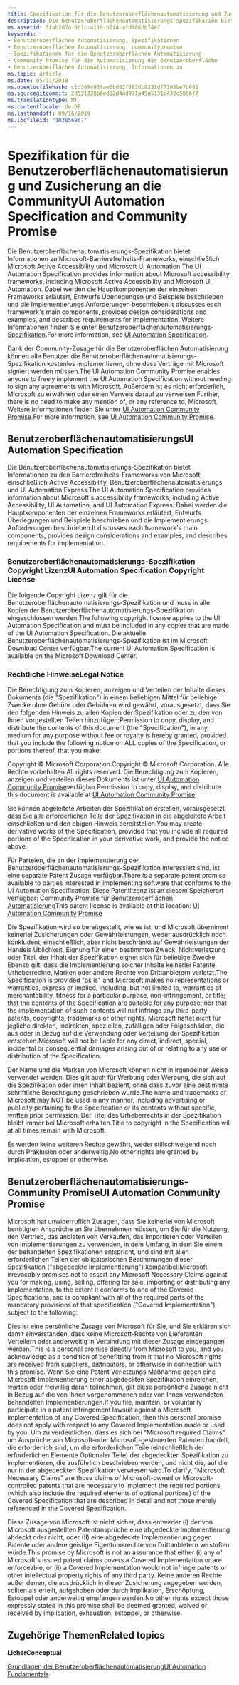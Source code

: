 ```yaml
---
title: Spezifikation für die Benutzeroberflächenautomatisierung und Zusicherung an die Community
description: Die Benutzeroberflächenautomatisierungs-Spezifikation bietet Informationen zu Microsoft-Barrierefreiheits-Frameworks, einschließlich Microsoft Active Accessibility und Microsoft UI Automation.
ms.assetid: 5fab2d7a-0b1c-4119-b7f4-afdf86db74e7
keywords:
- Benutzeroberflächen Automatisierung, Spezifikationen
- Benutzeroberflächen Automatisierung, communitypromise
- Spezifikationen für die Benutzeroberflächen Automatisierung
- Community Promise für die Automatisierung der Benutzeroberfläche
- Benutzeroberflächen Automatisierung, Informationen zu
ms.topic: article
ms.date: 05/31/2018
ms.openlocfilehash: c1d369493fae6bd82f882dc9251df7185be7b862
ms.sourcegitcommit: 2d531328b6ed82d4ad971a45a5131b430c5866f7
ms.translationtype: MT
ms.contentlocale: de-DE
ms.lasthandoff: 09/16/2019
ms.locfileid: "103856967"
---
```

# <a name="ui-automation-specification-and-community-promise"></a><span data-ttu-id="46574-108">Spezifikation für die Benutzeroberflächenautomatisierung und Zusicherung an die Community</span><span class="sxs-lookup"><span data-stu-id="46574-108">UI Automation Specification and Community Promise</span></span>

<span data-ttu-id="46574-109">Die Benutzeroberflächenautomatisierungs-Spezifikation bietet Informationen zu Microsoft-Barrierefreiheits-Frameworks, einschließlich Microsoft Active Accessibility und Microsoft UI Automation.</span><span class="sxs-lookup"><span data-stu-id="46574-109">The UI Automation Specification provides information about Microsoft accessibility frameworks, including Microsoft Active Accessibility and Microsoft UI Automation.</span></span> <span data-ttu-id="46574-110">Dabei werden die Hauptkomponenten der einzelnen Frameworks erläutert, Entwurfs Überlegungen und Beispiele beschrieben und die Implementierungs Anforderungen beschrieben.</span><span class="sxs-lookup"><span data-stu-id="46574-110">It discusses each framework's main components, provides design considerations and examples, and describes requirements for implementation.</span></span> <span data-ttu-id="46574-111">Weitere Informationen finden Sie unter [Benutzeroberflächenautomatisierungs-Spezifikation](ui-automation-specification.md).</span><span class="sxs-lookup"><span data-stu-id="46574-111">For more information, see [UI Automation Specification](ui-automation-specification.md).</span></span>

<span data-ttu-id="46574-112">Dank der Community-Zusage für die Benutzeroberflächen Automatisierung können alle Benutzer die Benutzeroberflächenautomatisierungs-Spezifikation kostenlos implementieren, ohne dass Verträge mit Microsoft signiert werden müssen.</span><span class="sxs-lookup"><span data-stu-id="46574-112">The UI Automation Community Promise enables anyone to freely implement the UI Automation Specification without needing to sign any agreements with Microsoft.</span></span> <span data-ttu-id="46574-113">Außerdem ist es nicht erforderlich, Microsoft zu erwähnen oder einen Verweis darauf zu verweisen.</span><span class="sxs-lookup"><span data-stu-id="46574-113">Further, there is no need to make any mention of, or any reference to, Microsoft.</span></span> <span data-ttu-id="46574-114">Weitere Informationen finden Sie unter [UI Automation Community Promise](uiauto-specandcommunitypromise.md).</span><span class="sxs-lookup"><span data-stu-id="46574-114">For more information, see [UI Automation Community Promise](uiauto-specandcommunitypromise.md).</span></span>

## <a name="ui-automation-specification"></a><span data-ttu-id="46574-115">Benutzeroberflächenautomatisierungs</span><span class="sxs-lookup"><span data-stu-id="46574-115">UI Automation Specification</span></span>

<span data-ttu-id="46574-116">Die Benutzeroberflächenautomatisierungs-Spezifikation bietet Informationen zu den Barrierefreiheits-Frameworks von Microsoft, einschließlich Active Accessibility, Benutzeroberflächenautomatisierungs und UI Automation Express.</span><span class="sxs-lookup"><span data-stu-id="46574-116">The UI Automation Specification provides information about Microsoft's accessibility frameworks, including Active Accessibility, UI Automation, and UI Automation Express.</span></span> <span data-ttu-id="46574-117">Dabei werden die Hauptkomponenten der einzelnen Frameworks erläutert, Entwurfs Überlegungen und Beispiele beschrieben und die Implementierungs Anforderungen beschrieben.</span><span class="sxs-lookup"><span data-stu-id="46574-117">It discusses each framework's main components, provides design considerations and examples, and describes requirements for implementation.</span></span>

### <a name="ui-automation-specification-copyright-license"></a><span data-ttu-id="46574-118">Benutzeroberflächenautomatisierungs-Spezifikation Copyright Lizenz</span><span class="sxs-lookup"><span data-stu-id="46574-118">UI Automation Specification Copyright License</span></span>

<span data-ttu-id="46574-119">Die folgende Copyright Lizenz gilt für die Benutzeroberflächenautomatisierungs-Spezifikation und muss in alle Kopien der Benutzeroberflächenautomatisierungs-Spezifikation eingeschlossen werden.</span><span class="sxs-lookup"><span data-stu-id="46574-119">The following copyright license applies to the UI Automation Specification and must be included in any copies that are made of the UI Automation Specification.</span></span> <span data-ttu-id="46574-120">Die aktuelle Benutzeroberflächenautomatisierungs-Spezifikation ist im Microsoft Download Center verfügbar.</span><span class="sxs-lookup"><span data-stu-id="46574-120">The current UI Automation Specification is available on the Microsoft Download Center.</span></span>

### <a name="legal-notice"></a><span data-ttu-id="46574-121">Rechtliche Hinweise</span><span class="sxs-lookup"><span data-stu-id="46574-121">Legal Notice</span></span>

<span data-ttu-id="46574-122">Die Berechtigung zum Kopieren, anzeigen und Verteilen der Inhalte dieses Dokuments (die "Spezifikation") in einem beliebigen Mittel für beliebige Zwecke ohne Gebühr oder Gebühren wird gewährt, vorausgesetzt, dass Sie den folgenden Hinweis zu allen Kopien der Spezifikation oder zu den von Ihnen vorgestellten Teilen hinzufügen:</span><span class="sxs-lookup"><span data-stu-id="46574-122">Permission to copy, display, and distribute the contents of this document (the "Specification"), in any medium for any purpose without fee or royalty is hereby granted, provided that you include the following notice on ALL copies of the Specification, or portions thereof, that you make:</span></span>

<span data-ttu-id="46574-123">Copyright © Microsoft Corporation.</span><span class="sxs-lookup"><span data-stu-id="46574-123">Copyright © Microsoft Corporation.</span></span> <span data-ttu-id="46574-124">Alle Rechte vorbehalten.</span><span class="sxs-lookup"><span data-stu-id="46574-124">All rights reserved.</span></span> <span data-ttu-id="46574-125">Die Berechtigung zum Kopieren, anzeigen und verteilen dieses Dokuments ist unter [UI Automation Community Promise](uiauto-specandcommunitypromise.md)verfügbar.</span><span class="sxs-lookup"><span data-stu-id="46574-125">Permission to copy, display, and distribute this document is available at [UI Automation Community Promise](uiauto-specandcommunitypromise.md).</span></span>

<span data-ttu-id="46574-126">Sie können abgeleitete Arbeiten der Spezifikation erstellen, vorausgesetzt, dass Sie alle erforderlichen Teile der Spezifikation in die abgeleitete Arbeit einschließen und den obigen Hinweis bereitstellen.</span><span class="sxs-lookup"><span data-stu-id="46574-126">You may create derivative works of the Specification, provided that you include all required portions of the Specification in your derivative work, and provide the notice above.</span></span>

<span data-ttu-id="46574-127">Für Parteien, die an der Implementierung der Benutzeroberflächenautomatisierungs-Spezifikation interessiert sind, ist eine separate Patent Zusage verfügbar.</span><span class="sxs-lookup"><span data-stu-id="46574-127">There is a separate patent promise available to parties interested in implementing software that conforms to the UI Automation Specification.</span></span> <span data-ttu-id="46574-128">Diese Patentlizenz ist an diesem Speicherort verfügbar: [Community Promise für Benutzeroberflächen Automatisierung](uiauto-specandcommunitypromise.md)</span><span class="sxs-lookup"><span data-stu-id="46574-128">This patent license is available at this location: [UI Automation Community Promise](uiauto-specandcommunitypromise.md)</span></span>

<span data-ttu-id="46574-129">Die Spezifikation wird so bereitgestellt, wie es ist, und Microsoft übernimmt keinerlei Zusicherungen oder Gewährleistungen, weder ausdrücklich noch konkludent, einschließlich, aber nicht beschränkt auf Gewährleistungen der Handels Üblichkeit, Eignung für einen bestimmten Zweck, Nichtverletzung oder Titel. der Inhalt der Spezifikation eignet sich für beliebige Zwecke. Ebenso gilt, dass die Implementierung solcher Inhalte keinerlei Patente, Urheberrechte, Marken oder andere Rechte von Drittanbietern verletzt.</span><span class="sxs-lookup"><span data-stu-id="46574-129">The Specification is provided "as is" and Microsoft makes no representations or warranties, express or implied, including, but not limited to, warranties of merchantability, fitness for a particular purpose, non-infringement, or title; that the contents of the Specification are suitable for any purpose; nor that the implementation of such contents will not infringe any third-party patents, copyrights, trademarks or other rights.</span></span> <span data-ttu-id="46574-130">Microsoft haftet nicht für jegliche direkten, indirekten, speziellen, zufälligen oder Folgeschäden, die aus oder in Bezug auf die Verwendung oder Verteilung der Spezifikation entstehen.</span><span class="sxs-lookup"><span data-stu-id="46574-130">Microsoft will not be liable for any direct, indirect, special, incidental or consequential damages arising out of or relating to any use or distribution of the Specification.</span></span>

<span data-ttu-id="46574-131">Der Name und die Marken von Microsoft können nicht in irgendeiner Weise verwendet werden. Dies gilt auch für Werbung oder Werbung, die sich auf die Spezifikation oder ihren Inhalt bezieht, ohne dass zuvor eine bestimmte schriftliche Berechtigung geschrieben wurde.</span><span class="sxs-lookup"><span data-stu-id="46574-131">The name and trademarks of Microsoft may NOT be used in any manner, including advertising or publicity pertaining to the Specification or its contents without specific, written prior permission.</span></span> <span data-ttu-id="46574-132">Der Titel des Urheberrechts in der Spezifikation bleibt immer bei Microsoft erhalten.</span><span class="sxs-lookup"><span data-stu-id="46574-132">Title to copyright in the Specification will at all times remain with Microsoft.</span></span>

<span data-ttu-id="46574-133">Es werden keine weiteren Rechte gewährt, weder stillschweigend noch durch Präklusion oder anderweitig.</span><span class="sxs-lookup"><span data-stu-id="46574-133">No other rights are granted by implication, estoppel or otherwise.</span></span>

## <a name="ui-automation-community-promise"></a><span data-ttu-id="46574-134">Benutzeroberflächenautomatisierungs-Community Promise</span><span class="sxs-lookup"><span data-stu-id="46574-134">UI Automation Community Promise</span></span>

<span data-ttu-id="46574-135">Microsoft hat unwiderruflich Zusagen, dass Sie keinerlei von Microsoft benötigten Ansprüche an Sie übernehmen müssen, um Sie für die Nutzung, den Vertrieb, das anbieten von Verkäufen, das Importieren oder Verteilen von Implementierungen zu verwenden, in dem Umfang, in dem Sie einem der behandelten Spezifikationen entspricht, und sind mit allen erforderlichen Teilen der obligatorischen Bestimmungen dieser Spezifikation ("abgedeckte Implementierung") kompatibel:</span><span class="sxs-lookup"><span data-stu-id="46574-135">Microsoft irrevocably promises not to assert any Microsoft Necessary Claims against you for making, using, selling, offering for sale, importing or distributing any implementation, to the extent it conforms to one of the Covered Specifications, and is compliant with all of the required parts of the mandatory provisions of that specification ("Covered Implementation"), subject to the following:</span></span>

<span data-ttu-id="46574-136">Dies ist eine persönliche Zusage von Microsoft für Sie, und Sie erklären sich damit einverstanden, dass keine Microsoft-Rechte von Lieferanten, Verteilern oder anderweitig in Verbindung mit dieser Zusage eingegangen werden.</span><span class="sxs-lookup"><span data-stu-id="46574-136">This is a personal promise directly from Microsoft to you, and you acknowledge as a condition of benefitting from it that no Microsoft rights are received from suppliers, distributors, or otherwise in connection with this promise.</span></span> <span data-ttu-id="46574-137">Wenn Sie eine Patent Verletzungs Maßnahme gegen eine Microsoft-Implementierung einer abgedeckten Spezifikation einreichen, warten oder freiwillig daran teilnehmen, gilt diese persönliche Zusage nicht in Bezug auf die von Ihnen vorgenommenen oder von Ihnen verwendeten behandelten Implementierungen.</span><span class="sxs-lookup"><span data-stu-id="46574-137">If you file, maintain, or voluntarily participate in a patent infringement lawsuit against a Microsoft implementation of any Covered Specification, then this personal promise does not apply with respect to any Covered Implementation made or used by you.</span></span> <span data-ttu-id="46574-138">Um zu verdeutlichen, dass es sich bei "Microsoft required Claims" um Ansprüche von Microsoft-oder Microsoft-gesteuerten Patenten handelt, die erforderlich sind, um die erforderlichen Teile (einschließlich der erforderlichen Elemente Optionaler Teile) der abgedeckten Spezifikation zu implementieren, die ausführlich beschrieben werden, und nicht die, auf die nur in der abgedeckten Spezifikation verwiesen wird.</span><span class="sxs-lookup"><span data-stu-id="46574-138">To clarify, "Microsoft Necessary Claims" are those claims of Microsoft-owned or Microsoft-controlled patents that are necessary to implement the required portions (which also include the required elements of optional portions) of the Covered Specification that are described in detail and not those merely referenced in the Covered Specification.</span></span>

<span data-ttu-id="46574-139">Diese Zusage von Microsoft ist nicht sicher, dass entweder (i) der von Microsoft ausgestellten Patentansprüche eine abgedeckte Implementierung abdeckt oder nicht, oder (II) eine abgedeckte Implementierung gegen Patente oder andere geistige Eigentumsrechte von Drittanbietern verstoßen würde.</span><span class="sxs-lookup"><span data-stu-id="46574-139">This promise by Microsoft is not an assurance that either (i) any of Microsoft's issued patent claims covers a Covered Implementation or are enforceable, or (ii) a Covered Implementation would not infringe patents or other intellectual property rights of any third party.</span></span> <span data-ttu-id="46574-140">Keine anderen Rechte außer denen, die ausdrücklich in dieser Zusicherung angegeben werden, sollten als erteilt, aufgehoben oder durch Implikation, Erschöpfung, Estoppel oder anderweitig empfangen werden.</span><span class="sxs-lookup"><span data-stu-id="46574-140">No other rights except those expressly stated in this promise shall be deemed granted, waived or received by implication, exhaustion, estoppel, or otherwise.</span></span>

## <a name="related-topics"></a><span data-ttu-id="46574-141">Zugehörige Themen</span><span class="sxs-lookup"><span data-stu-id="46574-141">Related topics</span></span>

<dl> <dt>

<span data-ttu-id="46574-142">**Licher**</span><span class="sxs-lookup"><span data-stu-id="46574-142">**Conceptual**</span></span>
</dt> <dt>

[<span data-ttu-id="46574-143">Grundlagen der Benutzeroberflächenautomatisierung</span><span class="sxs-lookup"><span data-stu-id="46574-143">UI Automation Fundamentals</span></span>](entry-uiautocore-overview.md)
</dt> </dl>

 

 




